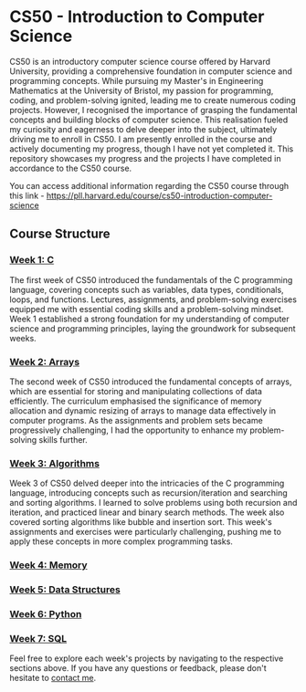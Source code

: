 # CS50 - Introduction to Computer Science
CS50 is an introductory computer science course offered by Harvard University, providing a comprehensive foundation in computer science and programming concepts. While pursuing my Master's in Engineering Mathematics at the University of Bristol, my passion for programming, coding, and problem-solving ignited, leading me to create numerous coding projects. However, I recognised the importance of grasping the fundamental concepts and building blocks of computer science. This realisation fueled my curiosity and eagerness to delve deeper into the subject, ultimately driving me to enroll in CS50. I am presently enrolled in the course and actively documenting my progress, though I have not yet completed it. This repository showcases my progress and the projects I have completed in accordance to the CS50 course. 

You can access additional information regarding the CS50 course through this link - https://pll.harvard.edu/course/cs50-introduction-computer-science


## Course Structure
### [Week 1: C](#Week-1-C) 
The first week of CS50  introduced the fundamentals of the C programming language, covering concepts such as variables,
data types, conditionals, loops, and functions.  Lectures, assignments, and problem-solving exercises equipped me with 
essential coding skills and a problem-solving mindset.  Week 1 established a strong foundation for my understanding of 
computer science and programming principles, laying the groundwork for subsequent weeks.
### [Week 2: Arrays](#Week-2-Arrays)
The second week of CS50 introduced the fundamental concepts of arrays, which are essential for storing and manipulating collections of data efficiently. The curriculum emphasised the significance of memory allocation and dynamic resizing of arrays to manage data effectively in computer programs. As the assignments and problem sets became progressively challenging, I had the opportunity to enhance my problem-solving skills further.
### [Week 3: Algorithms](#week-3-algorithms)
Week 3 of CS50 delved deeper into the intricacies of the C programming language, introducing concepts such as recursion/iteration and searching and sorting algorithms. I learned to solve problems using both recursion and iteration, and practiced linear and binary search methods. The week also covered sorting algorithms like bubble and insertion sort. This week's assignments and exercises were particularly challenging, pushing me to apply these concepts in more complex programming tasks.
### [Week 4: Memory](#week-4-memory)

### [Week 5: Data Structures](#week-4-memory)

### [Week 6: Python](#week-4-memory)

### [Week 7: SQL](#week-4-memory)


Feel free to explore each week's projects by navigating to the respective sections above. If you have any questions or feedback, please don't hesitate to [contact me](pawanthapa840@gmail.com).

